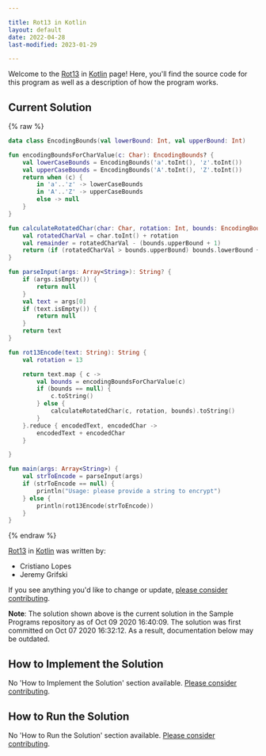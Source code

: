 ```yaml
---

title: Rot13 in Kotlin
layout: default
date: 2022-04-28
last-modified: 2023-01-29

---
```


Welcome to the [Rot13](https://sampleprograms.io/projects/rot13) in [Kotlin](https://sampleprograms.io/languages/kotlin) page! Here, you'll find the source code for this program as well as a description of how the program works.

## Current Solution

{% raw %}

```kotlin
data class EncodingBounds(val lowerBound: Int, val upperBound: Int)

fun encodingBoundsForCharValue(c: Char): EncodingBounds? {
    val lowerCaseBounds = EncodingBounds('a'.toInt(), 'z'.toInt())
    val upperCaseBounds = EncodingBounds('A'.toInt(), 'Z'.toInt())
    return when (c) {
        in 'a'..'z' -> lowerCaseBounds
        in 'A'..'Z' -> upperCaseBounds
        else -> null
    }
}

fun calculateRotatedChar(char: Char, rotation: Int, bounds: EncodingBounds): Char {
    val rotatedCharVal = char.toInt() + rotation
    val remainder = rotatedCharVal - (bounds.upperBound + 1)
    return (if (rotatedCharVal > bounds.upperBound) bounds.lowerBound + remainder else rotatedCharVal).toChar()
}

fun parseInput(args: Array<String>): String? {
    if (args.isEmpty()) {
        return null
    }
    val text = args[0]
    if (text.isEmpty()) {
        return null
    }
    return text
}

fun rot13Encode(text: String): String {
    val rotation = 13

    return text.map { c ->
        val bounds = encodingBoundsForCharValue(c)
        if (bounds == null) {
            c.toString()
        } else {
            calculateRotatedChar(c, rotation, bounds).toString()
        }
    }.reduce { encodedText, encodedChar ->
        encodedText + encodedChar
    }

}

fun main(args: Array<String>) {
    val strToEncode = parseInput(args)
    if (strToEncode == null) {
        println("Usage: please provide a string to encrypt")
    } else {
        println(rot13Encode(strToEncode))
    }
}
```

{% endraw %}

[Rot13](https://sampleprograms.io/projects/rot13) in [Kotlin](https://sampleprograms.io/languages/kotlin) was written by:

- Cristiano Lopes
- Jeremy Grifski

If you see anything you'd like to change or update, [please consider contributing](https://github.com/TheRenegadeCoder/sample-programs).

**Note**: The solution shown above is the current solution in the Sample Programs repository as of Oct 09 2020 16:40:09. The solution was first committed on Oct 07 2020 16:32:12. As a result, documentation below may be outdated.

## How to Implement the Solution

No 'How to Implement the Solution' section available. [Please consider contributing](https://github.com/TheRenegadeCoder/sample-programs-website).

## How to Run the Solution

No 'How to Run the Solution' section available. [Please consider contributing](https://github.com/TheRenegadeCoder/sample-programs-website).